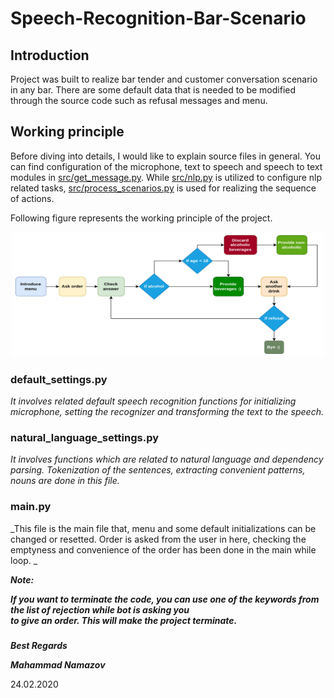 # Speech-Recognition-Bar-Scenario

## Introduction
Project was built to realize bar tender and customer conversation scenario in any bar. There are some default data that is needed to be modified through the source code such as refusal messages and menu.

## Working principle
Before diving into details, I would like to explain source files in general. You can find configuration of the microphone, text to speech and speech to text modules in [src/get_message.py](src/get_message.py). While [src/nlp.py](src/nlp.py) is utilized to configure nlp related tasks, [src/process_scenarios.py](src/process_scenarios.py) is used for realizing the sequence of actions.

Following figure represents the working principle of the project.
<p align="center">
 <img src="internal.png" width="500" height="200">
 </p>

### default_settings.py

_It involves related default speech recognition functions for initializing microphone, setting the recognizer and transforming
the text to the speech._

### natural_language_settings.py

_It involves functions which are related to natural language and dependency parsing. Tokenization of the sentences, extracting
convenient patterns, nouns are done in this file._

### main.py

_This file is the main file that, menu and some default initializations can be changed or resetted. Order is asked from the 
user in here, checking the emptyness and convenience of the order has been done in the main while loop. _

_**Note:**_ 

_**If you want to terminate the code, you can use one of the keywords from the list of rejection while bot is asking you  
to give an order. This will make the project terminate.**_
  
###


_**Best Regards**_

_**Mahammad Namazov**_

24.02.2020
